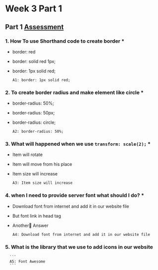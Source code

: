 # Week 3 Part 1


## Part 1 [Assessment](https://github.com/x39OME/Ustudy-Application-Development-Camp/tree/main/Week%203/Part%201/Assessment%20Task%203%20Part%201)

### 1. How To use Shorthand code to create border *

  - border: red
  - border: solid red 1px;
  - border: 1px solid red;

      ```
      A1: border: 1px solid red;
      ```

### 2. To create border radius and make element like circle  *

  - border-radius: 50%;
  - border-radius: 50px;
  - border-radius: circle;
  
      ```
      A2: border-radius: 50%;
      ```
    
### 3. What will happened when we use `transform: scale(2);` *
  
  - Item will rotate
  - Item will move from his place
  - Item size will increase

      ```
      A3: Item size will increase
      ```

### 4. when I need to provide server font what should I do? *

  - Download font from internet and add it in our website file
  - But font link in head tag
  - Another ِAnswer

      ```
      A4: Download font from internet and add it in our website file
      ```
    
### 5. What is the library that we use to add icons in our website

      ```
      A5: Font Awesome
      ```

